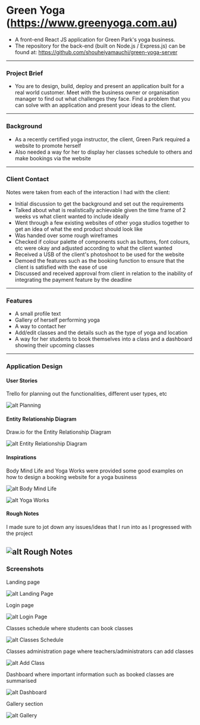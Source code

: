 # Green Yoga (https://www.greenyoga.com.au)

- A front-end React JS application for Green Park's yoga business.
- The repository for the back-end (built on Node.js / Express.js) can be found at: https://github.com/shouheiyamauchi/green-yoga-server
------
### Project Brief

- You are to design, build, deploy and present an application built for a real world customer. Meet with the business owner or organisation manager to find out what challenges they face. Find a problem that you can solve with an application and present your ideas to the client.
------
### Background

- As a recently certified yoga instructor, the client, Green Park required a website to promote herself
- Also needed a way for her to display her classes schedule to others and make bookings via the website
------
### Client Contact

Notes were taken from each of the interaction I had with the client:
- Initial discussion to get the background and set out the requirements
- Talked about what is realistically achievable given the time frame of 2 weeks vs what client wanted to include ideally
- Went through a few existing websites of other yoga studios together to get an idea of what the end product should look like
- Was handed over some rough wireframes
- Checked if colour palette of components such as buttons, font colours, etc were okay and adjusted according to what the client wanted
- Received a USB of the client's photoshoot to be used for the website
- Demoed the features such as the booking function to ensure that the client is satisfied with the ease of use
- Discussed and received approval from client in relation to the inability of integrating the payment feature by the deadline
------
### Features

- A small profile text
- Gallery of herself performing yoga
- A way to contact her
- Add/edit classes and the details such as the type of yoga and location
- A way for her students to book themselves into a class and a dashboard showing their upcoming classes
------
### Application Design

#### User Stories

Trello for planning out the functionalities, different user types, etc

![alt Planning](/public/README/trello.png?raw=true)

#### Entity Relationship Diagram

Draw.io for the Entity Relationship Diagram

![alt Entity Relationship Diagram](/public/README/erd.jpg?raw=true)

#### Inspirations

Body Mind Life and Yoga Works were provided some good examples on how to design a booking website for a yoga business

![alt Body Mind Life](/public/README/bodymindlife.png?raw=true)

![alt Yoga Works](/public/README/yogaworks.png?raw=true)

#### Rough Notes

I made sure to jot down any issues/ideas that I run into as I progressed with the project

![alt Rough Notes](/public/README/notes.png?raw=true)
------
### Screenshots
Landing page

![alt Landing Page](/public/README/landingpage.png?raw=true)

Login page

![alt Login Page](/public/README/login.png?raw=true)

Classes schedule where students can book classes

![alt Classes Schedule](/public/README/schedule.png?raw=true)

Classes administration page where teachers/administrators can add classes

![alt Add Class](/public/README/addclass.png?raw=true)

Dashboard where important information such as booked classes are summarised

![alt Dashboard](/public/README/dashboard.png?raw=true)

Gallery section

![alt Gallery](/public/README/gallery.png?raw=true)
